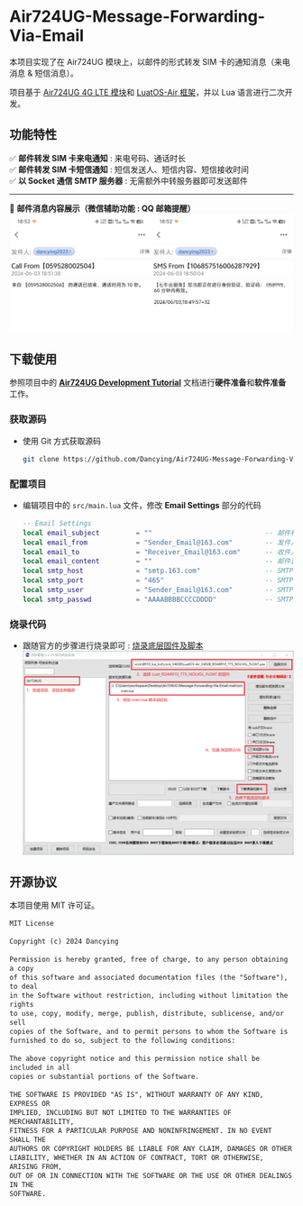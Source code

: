 # Air724UG-Message-Forwarding-Via-Email

本项目实现了在 Air724UG 模块上，以邮件的形式转发 SIM 卡的通知消息（来电消息 & 短信消息）。  

项目基于 [Air724UG 4G LTE 模块](https://official.openluat.com/detail?id=9)和 [LuatOS-Air 框架](https://doc.openluat.com/wiki/21?wiki_page_id=1922#LuatOSAir_6)，并以 Lua 语言进行二次开发。  


## 功能特性

✅ **邮件转发 SIM 卡来电通知** : 来电号码、通话时长  
✅ **邮件转发 SIM 卡短信通知** : 短信发送人、短信内容、短信接收时间  
✅ **以 Socket 通信 SMTP 服务器** : 无需额外中转服务器即可发送邮件  

---

📧 **邮件消息内容展示（微信辅助功能 : QQ 邮箱提醒）**  
<img src="./doc/images/Email-Call-Message.jpg" alt="来电通知 Email 内容展示" width="50%"><img src="./doc/images/Email-SMS-Message.jpg" alt="短信通知 Email 内容展示" width="50%">  


## 下载使用

参照项目中的 **[Air724UG Development Tutorial](./doc/Air724UG%20Development%20Tutorial.md)** 文档进行**硬件准备**和**软件准备**工作。  


### 获取源码

- 使用 Git 方式获取源码  
    ```sh
    git clone https://github.com/Dancying/Air724UG-Message-Forwarding-Via-Email.git
    ```


### 配置项目

- 编辑项目中的 `src/main.lua` 文件，修改 **Email Settings** 部分的代码  
    ```lua
    -- Email Settings
    local email_subject         = ""                            -- 邮件标题，此处留空
    local email_from            = "Sender_Email@163.com"        -- 发件人邮箱地址
    local email_to              = "Receiver_Email@163.com"      -- 收件人邮箱地址
    local email_content         = ""                            -- 邮件正文，此处留空
    local smtp_host             = "smtp.163.com"                -- SMTP 服务器地址
    local smtp_port             = "465"                         -- SMTP 服务器端口
    local smtp_user             = "Sender_Email@163.com"        -- SMTP 登录的邮箱账户
    local smtp_passwd           = "AAAABBBBCCCCDDDD"            -- SMTP 登录的账户密码
    ```


### 烧录代码

- 跟随官方的步骤进行烧录即可 : [烧录底层固件及脚本](https://doc.openluat.com/wiki/21?wiki_page_id=1923#_74)  
    <img src="./doc/images/LuaTools-Project-Manage.png" alt="Air724UG 固件&脚本烧录步骤">  


## 开源协议

本项目使用 MIT 许可证。  

```
MIT License

Copyright (c) 2024 Dancying

Permission is hereby granted, free of charge, to any person obtaining a copy
of this software and associated documentation files (the "Software"), to deal
in the Software without restriction, including without limitation the rights
to use, copy, modify, merge, publish, distribute, sublicense, and/or sell
copies of the Software, and to permit persons to whom the Software is
furnished to do so, subject to the following conditions:

The above copyright notice and this permission notice shall be included in all
copies or substantial portions of the Software.

THE SOFTWARE IS PROVIDED "AS IS", WITHOUT WARRANTY OF ANY KIND, EXPRESS OR
IMPLIED, INCLUDING BUT NOT LIMITED TO THE WARRANTIES OF MERCHANTABILITY,
FITNESS FOR A PARTICULAR PURPOSE AND NONINFRINGEMENT. IN NO EVENT SHALL THE
AUTHORS OR COPYRIGHT HOLDERS BE LIABLE FOR ANY CLAIM, DAMAGES OR OTHER
LIABILITY, WHETHER IN AN ACTION OF CONTRACT, TORT OR OTHERWISE, ARISING FROM,
OUT OF OR IN CONNECTION WITH THE SOFTWARE OR THE USE OR OTHER DEALINGS IN THE
SOFTWARE.

```

